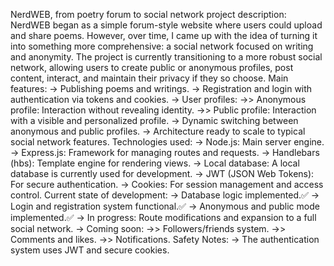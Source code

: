 NerdWEB, from poetry forum to social network
project description:
NerdWEB began as a simple forum-style website where users could upload and share poems. However, over time, I came up with the idea of ​​turning it into something more comprehensive: a social network focused on writing and anonymity.
The project is currently transitioning to a more robust social network, allowing users to create public or anonymous profiles, post content, interact, and maintain their privacy if they so choose.
Main features:
-> Publishing poems and writings.
-> Registration and login with authentication via tokens and cookies.
-> User profiles:
->> Anonymous profile: Interaction without revealing identity.
->> Public profile: Interaction with a visible and personalized profile.
-> Dynamic switching between anonymous and public profiles.
-> Architecture ready to scale to typical social network features.
Technologies used:
-> Node.js: Main server engine.
-> Express.js: Framework for managing routes and requests.
-> Handlebars (hbs): Template engine for rendering views.
-> Local database: A local database is currently used for development.
-> JWT (JSON Web Tokens): For secure authentication.
-> Cookies: For session management and access control.
Current state of development:
-> Database logic implemented.✅
-> Login and registration system functional.✅
-> Anonymous and public mode implemented.✅
-> In progress: Route modifications and expansion to a full social network.
-> Coming soon:
->> Followers/friends system.
->> Comments and likes.
->> Notifications.
Safety Notes:
-> The authentication system uses JWT and secure cookies.







